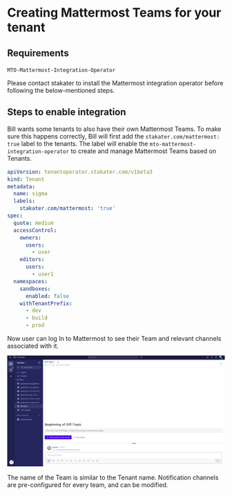 # Creating Mattermost Teams for your tenant

## Requirements

`MTO-Mattermost-Integration-Operator`

Please contact stakater to install the Mattermost integration operator before following the below-mentioned steps.

## Steps to enable integration

Bill wants some tenants to also have their own Mattermost Teams. To make sure this happens correctly, Bill will first add the `stakater.com/mattermost: true` label to the tenants.
The label will enable the `mto-mattermost-integration-operator` to create and manage Mattermost Teams based on Tenants.

```yaml
apiVersion: tenantoperator.stakater.com/v1beta3
kind: Tenant
metadata:
  name: sigma
  labels:
    stakater.com/mattermost: 'true'
spec:
  quota: medium
  accessControl:
    owners:
      users:
        - user
    editors:
      users:
        - user1
  namespaces:
    sandboxes:
      enabled: false
    withTenantPrefix:
      - dev
      - build
      - prod
```

Now user can log In to Mattermost to see their Team and relevant channels associated with it.

![image](./../images/mattermost-tenant-team.png)

The name of the Team is similar to the Tenant name. Notification channels are pre-configured for every team, and can be modified.
